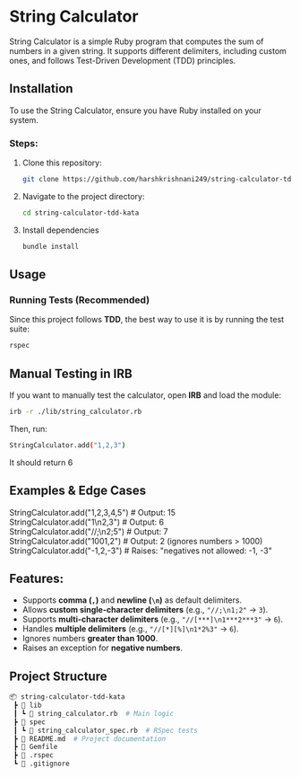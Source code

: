 # String Calculator

String Calculator is a simple Ruby program that computes the sum of numbers in a given string. It supports different delimiters, including custom ones, and follows Test-Driven Development (TDD) principles.

## Installation

To use the String Calculator, ensure you have Ruby installed on your system.

### Steps:
1. Clone this repository:
   ```sh
   git clone https://github.com/harshkrishnani249/string-calculator-tdd.git
2. Navigate to the project directory:
   ```sh
   cd string-calculator-tdd-kata
3. Install dependencies
   ```sh
   bundle install

## **Usage**

### **Running Tests (Recommended)**
Since this project follows **TDD**, the best way to use it is by running the test suite:

```sh
rspec
```
## **Manual Testing in IRB**

If you want to manually test the calculator, open **IRB** and load the module:

```sh
irb -r ./lib/string_calculator.rb
```
Then, run:
```sh
StringCalculator.add("1,2,3")
```
It should return 6

## Examples & Edge Cases

StringCalculator.add("1,2,3,4,5")      # Output: 15  
StringCalculator.add("1\n2,3")         # Output: 6  
StringCalculator.add("//;\n2;5")       # Output: 7  
StringCalculator.add("1001,2")         # Output: 2 (ignores numbers > 1000)  
StringCalculator.add("-1,2,-3")        # Raises: "negatives not allowed: -1, -3"  

## Features:
- Supports **comma (`,`)** and **newline (`\n`)** as default delimiters.
- Allows **custom single-character delimiters** (e.g., `"//;\n1;2"` → `3`).
- Supports **multi-character delimiters** (e.g., `"//[***]\n1***2***3"` → `6`).
- Handles **multiple delimiters** (e.g., `"//[*][%]\n1*2%3"` → `6`).
- Ignores numbers **greater than 1000**.
- Raises an exception for **negative numbers**.

## Project Structure

```bash
📦 string-calculator-tdd-kata
 ┣ 📂 lib
 ┃ ┗ 📜 string_calculator.rb  # Main logic
 ┣ 📂 spec
 ┃ ┗ 📜 string_calculator_spec.rb  # RSpec tests
 ┣ 📜 README.md  # Project documentation
 ┣ 📜 Gemfile
 ┣ 📜 .rspec
 ┗ 📜 .gitignore
